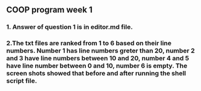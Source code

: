 ## COOP program week 1

### 1. Answer of question 1 is in editor.md file.
### 2.The txt files are ranked from 1 to 6 based on their line numbers. Number 1 has line numbers greter than 20, number 2 and 3 have line numbers between 10 and 20, number 4 and 5 have line number between 0 and 10, number 6 is empty. The screen shots showed that before and after running the shell script file.
